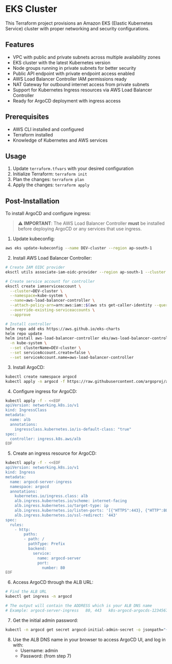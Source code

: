 # EKS Cluster

This Terraform project provisions an Amazon EKS (Elastic Kubernetes Service) cluster with proper networking and security configurations.

## Features
- VPC with public and private subnets across multiple availability zones
- EKS cluster with the latest Kubernetes version
- Node groups running in private subnets for better security
- Public API endpoint with private endpoint access enabled
- AWS Load Balancer Controller IAM permissions ready
- NAT Gateway for outbound internet access from private subnets
- Support for Kubernetes Ingress resources via AWS Load Balancer Controller
- Ready for ArgoCD deployment with ingress access

## Prerequisites
- AWS CLI installed and configured
- Terraform installed
- Knowledge of Kubernetes and AWS services

## Usage
1. Update `terraform.tfvars` with your desired configuration
2. Initialize Terraform: `terraform init`
3. Plan the changes: `terraform plan`
4. Apply the changes: `terraform apply`

## Post-Installation
To install ArgoCD and configure ingress:

> ⚠️ **IMPORTANT**: The AWS Load Balancer Controller **must** be installed before deploying ArgoCD or any services that use ingress.

1. Update kubeconfig:
```bash
aws eks update-kubeconfig --name DEV-cluster --region ap-south-1
```

2. Install AWS Load Balancer Controller:
```bash
# Create IAM OIDC provider
eksctl utils associate-iam-oidc-provider --region ap-south-1 --cluster DEV-cluster --approve

# Create service account for controller
eksctl create iamserviceaccount \
  --cluster=DEV-cluster \
  --namespace=kube-system \
  --name=aws-load-balancer-controller \
  --attach-policy-arn=arn:aws:iam::$(aws sts get-caller-identity --query Account --output text):policy/EKS-Cluster-AWSLoadBalancerControllerIAMPolicy \
  --override-existing-serviceaccounts \
  --approve

# Install controller
helm repo add eks https://aws.github.io/eks-charts
helm repo update
helm install aws-load-balancer-controller eks/aws-load-balancer-controller \
  -n kube-system \
  --set clusterName=DEV-cluster \
  --set serviceAccount.create=false \
  --set serviceAccount.name=aws-load-balancer-controller
```

3. Install ArgoCD:
```bash
kubectl create namespace argocd
kubectl apply -n argocd -f https://raw.githubusercontent.com/argoproj/argo-cd/stable/manifests/install.yaml
```

4. Configure ingress for ArgoCD:
```bash
kubectl apply -f - <<EOF
apiVersion: networking.k8s.io/v1
kind: IngressClass
metadata:
  name: alb
  annotations:
    ingressclass.kubernetes.io/is-default-class: "true"
spec:
  controller: ingress.k8s.aws/alb
EOF
```

5. Create an ingress resource for ArgoCD:
```bash
kubectl apply -f - <<EOF
apiVersion: networking.k8s.io/v1
kind: Ingress
metadata:
  name: argocd-server-ingress
  namespace: argocd
  annotations:
    kubernetes.io/ingress.class: alb
    alb.ingress.kubernetes.io/scheme: internet-facing
    alb.ingress.kubernetes.io/target-type: ip
    alb.ingress.kubernetes.io/listen-ports: '[{"HTTPS":443}, {"HTTP":80}]'
    alb.ingress.kubernetes.io/ssl-redirect: '443'
spec:
  rules:
    - http:
        paths:
        - path: /
          pathType: Prefix
          backend:
            service:
              name: argocd-server
              port:
                number: 80
EOF
```

6. Access ArgoCD through the ALB URL:
```bash
# Find the ALB URL
kubectl get ingress -n argocd

# The output will contain the ADDRESS which is your ALB DNS name
# Example: argocd-server-ingress   80, 443   k8s-argocd-argocds-123456789.us-west-2.elb.amazonaws.com   *      2m
```

7. Get the initial admin password:
```bash
kubectl -n argocd get secret argocd-initial-admin-secret -o jsonpath="{.data.password}" | base64 -d
```

8. Use the ALB DNS name in your browser to access ArgoCD UI, and log in with:
   - Username: admin
   - Password: (from step 7)